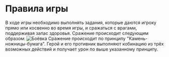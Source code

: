 # Правила игры
В ходе игры необходимо выполнять задания, которые даются игроку прямо или косвенно во время игры, и сражаться с врагами, поддерживая запас здоровья.
Сражение происходит следующим образом:
![Боёвка](https://github.com/Tsaryok/tritpo-project-WildPixel/blob/master/Мокапы/Игровой%20процесс(бой).png?raw=true)
Сражение происходит по принципу "Камень-ножницы-бумага". Герой и его противник выполняют кобинацию из трёх возможных действий и получает урон по выше указанному принципу.  
